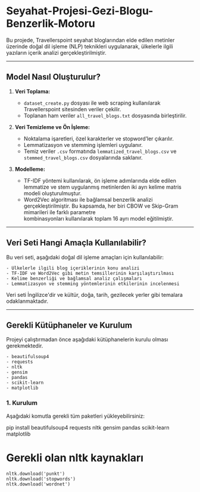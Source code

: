 # Seyahat-Projesi-Gezi-Blogu-Benzerlik-Motoru

Bu projede, Travellerspoint seyahat bloglarından elde edilen metinler üzerinde doğal dil işleme (NLP) teknikleri uygulanarak, ülkelerle ilgili yazıların içerik   analizi gerçekleştirilmiştir.
  
  ---

## Model Nasıl Oluşturulur? 

  1. **Veri Toplama:**
       - `dataset_create.py` dosyası ile web scraping kullanılarak Travellerspoint sitesinden veriler çekilir.
       - Toplanan ham veriler `all_travel_blogs.txt` dosyasında birleştirilir.
  
  2. **Veri Temizleme ve Ön İşleme:**
       - Noktalama işaretleri, özel karakterler ve stopword’ler çıkarılır.
       - Lemmatizasyon ve stemming işlemleri uygulanır.
       - Temiz veriler `.csv` formatında `lemmatized_travel_blogs.csv` ve `stemmed_travel_blogs.csv` dosyalarında saklanır.
  
  3. **Modelleme:**
       - TF-IDF yöntemi kullanılarak, ön işleme adımlarında elde edilen lemmatize ve stem uygulanmış metinlerden iki ayrı kelime matris modeli oluşturulmuştur.
       - Word2Vec algoritması ile bağlamsal benzerlik analizi gerçekleştirilmiştir. Bu kapsamda, her biri CBOW ve Skip-Gram mimarileri ile farklı parametre       
         kombinasyonları kullanılarak toplam 16 ayrı model eğitilmiştir.

---

## Veri Seti Hangi Amaçla Kullanılabilir?

  Bu veri seti, aşağıdaki doğal dil işleme amaçları için kullanılabilir:
  
    - Ülkelerle ilgili blog içeriklerinin konu analizi
    - TF-IDF ve Word2Vec gibi metin temsillerinin karşılaştırılması
    - Kelime benzerliği ve bağlamsal analiz çalışmaları
    - Lemmatizasyon ve stemming yöntemlerinin etkilerinin incelenmesi
  
  Veri seti İngilizce'dir ve kültür, doğa, tarih, gezilecek yerler gibi temalara odaklanmaktadır.

---

##  Gerekli Kütüphaneler ve Kurulum

  Projeyi çalıştırmadan önce aşağıdaki kütüphanelerin kurulu olması gerekmektedir.
  
    - beautifulsoup4
    - requests
    - nltk
    - gensim
    - pandas
    - scikit-learn
    - matplotlib
  

### 1. Kurulum

  Aşağıdaki komutla gerekli tüm paketleri yükleyebilirsiniz:
  
  pip install beautifulsoup4 requests nltk gensim pandas scikit-learn matplotlib
  
  # Gerekli olan nltk kaynakları
    nltk.download('punkt')
    nltk.download('stopwords')
    nltk.download('wordnet')


